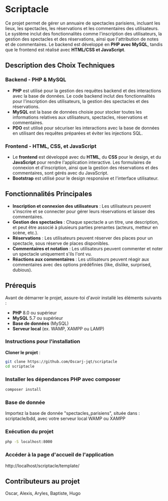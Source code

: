 # Scriptacle

Ce projet permet de gérer un annuaire de spectacles parisiens, incluant les lieux, les spectacles, les réservations et les commentaires des utilisateurs. Le système inclut des fonctionnalités comme l'inscription des utilisateurs, la gestion des spectacles et des réservations, ainsi que l'attribution de notes et de commentaires. Le backend est développé en **PHP avec MySQL**, tandis que le frontend est réalisé avec **HTML/CSS et JavaScript**.

## Description des Choix Techniques

### Backend - PHP & MySQL
* **PHP** est utilisé pour la gestion des requêtes backend et des interactions avec la base de données. Le code backend inclut des fonctionnalités pour l'inscription des utilisateurs, la gestion des spectacles et des réservations.
* **MySQL** est la base de données choisie pour stocker toutes les informations relatives aux utilisateurs, spectacles, réservations et commentaires.
* **PDO** est utilisé pour sécuriser les interactions avec la base de données en utilisant des requêtes préparées et éviter les injections SQL.

### Frontend - HTML, CSS, et JavaScript
* Le **frontend** est développé avec du **HTML**, du **CSS** pour le design, et du **JavaScript** pour rendre l'application interactive. Les formulaires de connexion et d'inscription, ainsi que la gestion des réservations et des commentaires, sont gérés avec du JavaScript.
* **Bootstrap** est utilisé pour le design responsive et l'interface utilisateur.

## Fonctionnalités Principales
* **Inscription et connexion des utilisateurs** : Les utilisateurs peuvent s'inscrire et se connecter pour gérer leurs réservations et laisser des commentaires.
* **Gestion des spectacles** : Chaque spectacle a un titre, une description, et peut être associé à plusieurs parties prenantes (acteurs, metteur en scène, etc.).
* **Réservations** : Les utilisateurs peuvent réserver des places pour un spectacle, sous réserve de places disponibles.
* **Commentaires et notation** : Les utilisateurs peuvent commenter et noter un spectacle uniquement s'ils l'ont vu.
* **Réactions aux commentaires** : Les utilisateurs peuvent réagir aux commentaires avec des options prédéfinies (like, dislike, surprised, dubious).

## Prérequis

Avant de démarrer le projet, assure-toi d'avoir installé les éléments suivants :

* **PHP** 8.0 ou supérieur
* **MySQL** 5.7 ou supérieur
* **Base de données** (MySQL)
* **Serveur local** (ex. WAMP, XAMPP ou LAMP)

### Instructions pour l'installation

 **Cloner le projet** :
```bash
git clone https://github.com/Oscarj-jqt/scriptacle
cd scriptacle
```

### Installer les dépendances PHP avec composer
```bash
composer install
```

### Base de donnée

Importez la base de donnée "spectacles_parisiens", située dans : scriptacle/bdd, avec votre serveur local WAMP ou XAMPP

### Exécution du projet
```bash
php -S localhost:8000
```

### Accéder à la page d'accueil de l'application

http://localhost/scriptacle/template/


## Contributeurs au projet

Oscar, Alexis, Aryles, Baptiste, Hugo

